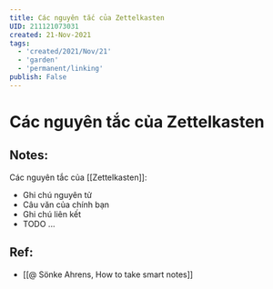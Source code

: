 ```yaml
---
title: Các nguyên tắc của Zettelkasten
UID: 211121073031
created: 21-Nov-2021
tags:
  - 'created/2021/Nov/21'
  - 'garden'
  - 'permanent/linking'
publish: False
---
```

# Các nguyên tắc của Zettelkasten

## Notes:
Các nguyên tắc của [[Zettelkasten]]:

- Ghi chú nguyên tử
- Câu văn của chính bạn
- Ghi chú liên kết
- TODO ...

## Ref:
- [[@ Sönke Ahrens, How to take smart notes]]

